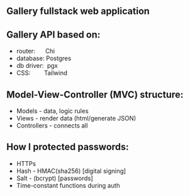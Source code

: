 ## Gallery fullstack web application

## Gallery API based on: #
* router: &nbsp;&nbsp;&nbsp;&nbsp;&nbsp;Chi
* database: Postgres
* db driver: &nbsp;pgx
* CSS: &emsp;&emsp;Tailwind

## Model-View-Controller (MVC) structure:
* Models - data, logic rules
* Views - render data (html/generate JSON)
* Controllers - connects all

## How I protected passwords:
* HTTPs
* Hash - HMAC(sha256) [digital signing]
* Salt - (bcrypt) [passwords]
* Time-constant functions during auth
